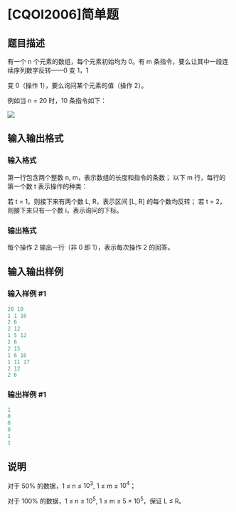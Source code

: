 # [CQOI2006]简单题

## 题目描述

有一个 n 个元素的数组，每个元素初始均为 0。有 m 条指令，要么让其中一段连续序列数字反转——0 变 1，1

变 0（操作 1），要么询问某个元素的值（操作 2）。

例如当 n = 20 时，10 条指令如下：

![](https://cdn.luogu.com.cn/upload/pic/44663.png)

## 输入输出格式

### 输入格式

第一行包含两个整数 n, m，表示数组的长度和指令的条数； 以下 m 行，每行的第一个数 t 表示操作的种类：

若 t = 1，则接下来有两个数 L, R，表示区间 [L, R] 的每个数均反转； 若 t = 2，则接下来只有一个数 i，表示询问的下标。

### 输出格式

每个操作 2 输出一行（非 0 即 1），表示每次操作 2 的回答。

## 输入输出样例

### 输入样例 #1

```cpp
20 10
1 1 10
2 6
2 12
1 5 12
2 6
2 15
1 6 16
1 11 17
2 12
2 6
```


### 输出样例 #1

```cpp
1
0
0
0
1
1
```


## 说明

对于 50% 的数据，1 ≤ n ≤ $10^3$, 1 ≤ m ≤ $10^4$；

对于 100% 的数据，1 ≤ n ≤ $10^5$, 1 ≤ m ≤ 5 × $10^5$，保证 L ≤ R。

